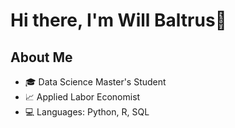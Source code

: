 # Hi there, I'm Will Baltrus👋

## About Me
- 🎓 Data Science Master's Student
- 📈 Applied Labor Economist
- 💻 Languages: Python, R, SQL

